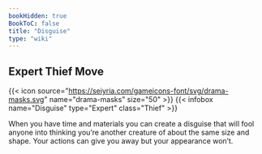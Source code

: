 ```yaml
---
bookHidden: true
BookToC: false
title: "Disguise"
type: "wiki"
---
```

## Expert Thief Move
{{< icon source="https://seiyria.com/gameicons-font/svg/drama-masks.svg" name="drama-masks" size="50" >}}
{{< infobox name="Disguise" type="Expert" class="Thief" >}}

When you have time and materials you can create a disguise that will fool anyone into thinking you’re another creature of about the same size and shape. Your actions can give you away but your appearance won’t.